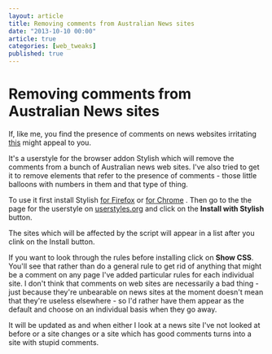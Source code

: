 ```yaml
---
layout: article
title: Removing comments from Australian News sites
date: "2013-10-10 00:00"
article: true
categories: [web_tweaks]
published: true
---
```


# Removing comments from Australian News sites

If, like me, you find the presence of comments on news websites irritating [this](http://userstyles.org/styles/91054/remove-comments-on-australian-news-sites) might appeal to you. 

It's a userstyle for the browser addon Stylish which will remove the comments from a bunch of Australian news web sites. I've also tried to get it to remove elements that refer to the presence of comments - those little balloons with numbers in them and that type of thing.

To use it first install Stylish [for Firefox](https://addons.mozilla.org/en-US/firefox/addon/stylish/) or [for Chrome](https://chrome.google.com/webstore/detail/stylish/fjnbnpbmkenffdnngjfgmeleoegfcffe?hl=en) . Then go to the the page for the userstyle on [userstyles.org](http://userstyles.org/styles/91054/remove-comments-on-australian-news-sites) and click on the **Install with Stylish** button.

The sites which will be affected by the script will appear in a list after you clink on the Install button.

If you want to look through the rules before installing click on **Show CSS**. You'll see that rather than do a general rule to get rid of anything that might be a comment on any page I've added particular rules for each individual site. I don't think that comments on web sites are necessarily a bad thing - just because they're unbearable on news sites at the moment doesn't mean that they're useless elsewhere - so I'd rather have them appear as the default and choose on an individual basis when they go away. 

It will be updated as and when either I look at a news site I've not looked at before or a site changes or a site which has good comments turns into a site with stupid comments.
